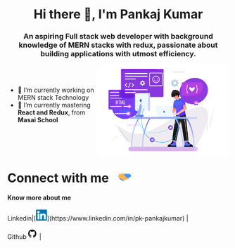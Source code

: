 
<h1 align="center">Hi there 👋, I'm Pankaj Kumar</h1>
<h3 align="center">An aspiring Full stack web developer with background knowledge 
                    of MERN stacks with redux, passionate about building applications
                     with utmost efficiency.</h3>

<img src="https://github.com/pankaj5417/koovs.com/blob/main/about.png?raw=true" width="300px" align="right">

<br>
<br>
<ul>
  <li> 🔭 I’m currently working on MERN stack Technology</li>
  <li> 🌱 I’m currently mastering  <b>React and Redux</b></a>, from  <b>Masai School</b></li>

    
 <!-- <li> 👯 I’m open to </li>-->
<!--   <li> 😄 Pronouns: He/Him </li> -->
</ul><br/>
 
<p>
 <!-- GitHub Statistics!-->


<!-- Most Languages Used Statistics!-->  
 
</p>

</p>


<p align="left">

</p>




<br/>

<!-- Handshake Gif-->
# Connect with me<img src="https://github.com/pankaj5417/koovs.com/blob/main/icons/Handshake.gif?raw=true" height="32px">
<h4>Know more about me</h4>
<span >Linkedin</span>|[<img src="https://github.com/zaahidali/zaahidali/blob/main/Assets/Linkedin.svg" alt="Linkedin Logo" width="25">](https://www.linkedin.com/in/pk-pankajkumar) |

<span >Github</span>[<img src="https://github.com/pankaj5417/koovs.com/blob/main/icons/GitHub-Mark.png?raw=true" alt="Github logo" width="25">](https://github.com/pankaj5417) | 



